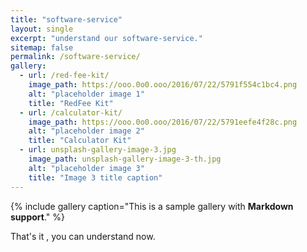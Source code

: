 ```yaml
---
title: "software-service"
layout: single
excerpt: "understand our software-service."
sitemap: false
permalink: /software-service/
gallery:
  - url: /red-fee-kit/
    image_path: https://ooo.0o0.ooo/2016/07/22/5791f554c1bc4.png
    alt: "placeholder image 1"
    title: "RedFee Kit"
  - url: /calculator-kit/
    image_path: https://ooo.0o0.ooo/2016/07/22/5791eefe4f28c.png
    alt: "placeholder image 2"
    title: "Calculator Kit"
  - url: unsplash-gallery-image-3.jpg
    image_path: unsplash-gallery-image-3-th.jpg
    alt: "placeholder image 3"
    title: "Image 3 title caption"
---
```

{% include gallery caption="This is a sample gallery with **Markdown support**." %}

That's it , you can understand now.
